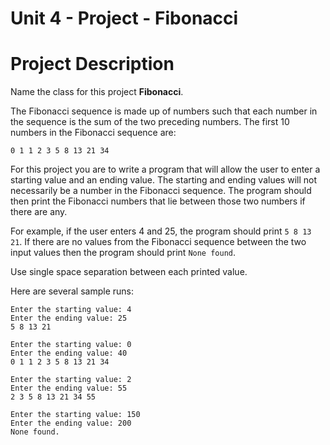 # Unit 4 - Project - Fibonacci
# <b>Project Description</b>
Name the class for this project <b>Fibonacci</b>.

The Fibonacci sequence is made up of numbers such that each number in the sequence is the sum of the two preceding numbers. The first 10 numbers in the Fibonacci sequence are:

`0 1 1 2 3 5 8 13 21 34`

For this project you are to write a program that will allow the user to enter a starting value and an ending value. The starting and ending values will not necessarily be a number in the Fibonacci sequence. The program should then print the Fibonacci numbers that lie between those two numbers if there are any.

For example, if the user enters 4 and 25, the program should print `5 8 13 21`. If there are no values from the Fibonacci sequence between the two input values then the program should print `None found`.

Use single space separation between each printed value.

Here are several sample runs:
```
Enter the starting value: 4
Enter the ending value: 25
5 8 13 21

Enter the starting value: 0
Enter the ending value: 40
0 1 1 2 3 5 8 13 21 34

Enter the starting value: 2
Enter the ending value: 55
2 3 5 8 13 21 34 55

Enter the starting value: 150
Enter the ending value: 200
None found.
```
